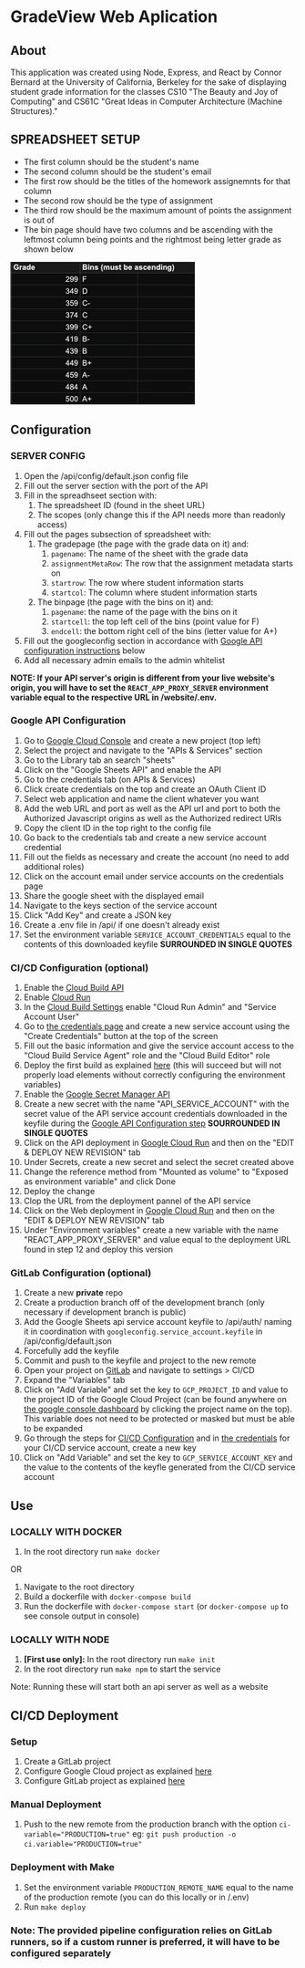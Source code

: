 # GradeView Web Aplication

## About

This application was created using Node, Express, and React by Connor Bernard at the University of California, Berkeley for the sake of displaying student grade information for the classes CS10 "The Beauty and Joy of Computing" and CS61C "Great Ideas in Computer Architecture (Machine Structures)."

## SPREADSHEET SETUP

- The first column should be the student's name
- The second column should be the student's email
- The first row should be the titles of the homework assignemnts for that column
- The second row should be the type of assignment
- The third row should be the maximum amount of points the assignment is out of
- The bin page should have two columns and be ascending with the leftmost column being points and the rightmost being letter grade as shown below

![Picture of proper readme configuration](./readmeImages/binsFormat.png)

## Configuration

### SERVER CONFIG

1. Open the /api/config/default.json config file
2. Fill out the server section with the port of the API
3. Fill in the spreadhseet section with:
    1. The spreadsheet ID (found in the sheet URL)
    2. The scopes (only change this if the API needs more than readonly access)
4. Fill out the pages subsection of spreadsheet with:
    1. The gradepage (the page with the grade data on it) and:
        1. `pagename`: The name of the sheet with the grade data
        2. `assignmentMetaRow`: The row that the assignment metadata starts on
        3. `startrow`: The row where student information starts
        4. `startcol`: The column where student information starts
    2. The binpage (the page with the bins on it) and:
        1. `pagename`: the name of the page with the bins on it
        2. `startcell`: the top left cell of the bins (point value for F)
        3. `endcell`: the bottom right cell of the bins (letter value for A+)
5. Fill out the googleconfig section in accordance with [Google API configuration instructions](#google-api-configuration) below
6. Add all necessary admin emails to the admin whitelist

__NOTE: If your API server's origin is different from your live website's origin, you will have to set the `REACT_APP_PROXY_SERVER` environment variable equal to the respective URL in /website/.env.__

### Google API Configuration

1. Go to [Google Cloud Console](https://console.cloud.google.com/) and create a new project (top left)
2. Select the project and navigate to the "APIs & Services" section
3. Go to the Library tab an search "sheets"
4. Click on the "Google Sheets API" and enable the API
5. Go to the credentials tab (on APIs & Services)
6. Click create credentials on the top and create an OAuth Client ID
7. Select web application and name the client whatever you want
8. Add the web URL and port as well as the API url and port to both the Authorized Javascript origins as well as the Authorized redirect URIs
9. Copy the client ID in the top right to the config file
10. Go back to the credentials tab and create a new service account credential
11. Fill out the fields as necessary and create the account (no need to add additional roles)
12. Click on the account email under service accounts on the credentials page
13. Share the google sheet with the displayed email
14. Navigate to the keys section of the service account
15. Click "Add Key" and create a JSON key
16. Create a .env file in /api/ if one doesn't already exist
17. Set the environment variable `SERVICE_ACCOUNT_CREDENTIALS` equal to the contents of this downloaded keyfile __SURROUNDED IN SINGLE QUOTES__

### CI/CD Configuration (optional)

1. Enable the [Cloud Build API](https://console.cloud.google.com/marketplace/product/google/cloudbuild.googleapis.com)
2. Enable [Cloud Run](https://console.cloud.google.com/marketplace/product/google-cloud-platform/cloud-run)
3. In the [Cloud Build Settings](https://console.cloud.google.com/cloud-build/settings/service-account?project) enable "Cloud Run Admin" and "Service Account User"
4. Go to [the credentials page](https://console.cloud.google.com/apis/credentials) and create a new service account using the "Create Credentials" button at the top of the screen
5. Fill out the basic information and give the service account access to the "Cloud Build Service Agent" role and the "Cloud Build Editor" role
6. Deploy the first build as explained [here](#manual-deployment) (this will succeed but will not properly load elements without correctly configuring the environment variables)
7. Enable the [Google Secret Manager API](https://console.cloud.google.com/security/secret-manager)
8. Create a new secret with the name "API_SERVICE_ACCOUNT" with the secret value of the API service account credentials downloaded in the keyfile during the [Google API Configuration step](#google-api-configuration) __SOURROUNDED IN SINGLE QUOTES__
9. Click on the API deployment in [Google Cloud Run](https://console.cloud.google.com/run) and then on the "EDIT & DEPLOY NEW REVISION" tab
10. Under Secrets, create a new secret and select the secret created above
11. Change the reference method from "Mounted as volume" to "Exposed as environment variable" and click Done
12. Deploy the change
13. Clop the URL from the deployment pannel of the API service
14. Click on the Web deployment in [Google Cloud Run](https://console.cloud.google.com/run) and then on the "EDIT & DEPLOY NEW REVISION" tab
15. Under "Environment variables" create a new variable with the name "REACT_APP_PROXY_SERVER" and value equal to the deployment URL found in step 12 and deploy this version

### GitLab Configuration (optional)

1. Create a new __private__ repo
2. Create a production branch off of the development branch (only necessary if development branch is public)
3. Add the Google Sheets api service account keyfile to /api/auth/ naming it in coordination with `googleconfig.service_account.keyfile` in /api/config/default.json
4. Forcefully add the keyfile
5. Commit and push to the keyfile and project to the new remote
6. Open your project on [GitLab](https://gitlab.com/) and navigate to settings > CI/CD
7. Expand the "Variables" tab
8. Click on "Add Variable" and set the key to `GCP_PROJECT_ID` and value to the project ID of the Google Cloud Project (can be found anywhere on [the google console dashboard](https://console.cloud.google.com/) by clicking the project name on the top).  This variable does not need to be protected or masked but must be able to be expanded
9. Go through the steps for [CI/CD Configuration](cicd-configuration-optional) and in [the credentials](console.cloud.google.com/apis/credentials) for your CI/CD service account, create a new key
10. Click on "Add Variable" and set the key to `GCP_SERVICE_ACCOUNT_KEY` and the value to the contents of the keyfle generated from the CI/CD service account

## Use

### LOCALLY WITH DOCKER

1. In the root directory run `make docker`

OR

1. Navigate to the root directory
2. Build a dockerfile with `docker-compose build`
3. Run the dockerfile with `docker-compose start` (or `docker-compose up` to see console output in console)

### LOCALLY WITH NODE

1. __[First use only]:__ In the root directory run `make init`
2. In the root directory run `make npm` to start the service

Note: Running these will start both an api server as well as a website

## CI/CD Deployment

### Setup

1. Create a GitLab project
2. Configure Google Cloud project as explained [here](#cicd-configuration-optional)
3. Configure GitLab project as explained [here](#gitlab-configuration-optional)

### Manual Deployment

1. Push to the new remote from the production branch with the option `ci-variable="PRODUCTION=true"`
eg: `git push production -o ci.variable="PRODUCTION=true"`

### Deployment with Make

1. Set the environment variable `PRODUCTION_REMOTE_NAME` equal to the name of the production remote (you can do this locally or in /.env)
2. Run `make deploy`

### Note: The provided pipeline configuration relies on GitLab runners, so if a custom runner is preferred, it will have to be configured separately
